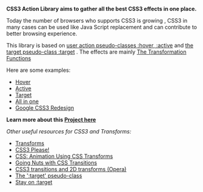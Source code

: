 **CSS3 Action Library aims to gather all the best CSS3 effects in one place.**

Today the number of browsers who supports CSS3 is growing , CSS3 in many cases  can be used like Java Script replacement and can contribute to better browsing experience.


This library is based on [user action pseudo-classes  :hover,  :active](http://www.w3.org/TR/css3-selectors/#the-user-action-pseudo-classes-hover-act) and [the target pseudo-class :target](http://www.w3.org/TR/css3-selectors/#target-pseudo) .
The effects are mainly [The Transformation Functions](http://www.w3.org/TR/css3-2d-transforms/#transform-functions)

Here are some examples:

  * [Hover](https://dl.dropbox.com/u/2111778//css3-action-framework/hover.html)
  * [Active](https://dl.dropbox.com/u/2111778/css3-action-framework/active.html)
  * [Target](https://dl.dropbox.com/u/2111778/css3-action-framework/target.html)
  * [All in one ](https://dl.dropbox.com/u/2111778/css3-action-framework/all.html)
  * [Google CSS3 Redesign](https://dl.dropbox.com/u/2111778/css3-action-framework/Google-CSS3-redesign.htm)

**Learn more about this [Project here](http://www.vcarrer.com/2010/04/css3-action-framework.html)**

_Other useful resources for CSS3 and Transforms:_

  * [Transforms](http://westciv.com/tools/transforms/index.html)
  * [CSS3 Please!](http://css3please.com/)
  * [CSS: Animation Using CSS Transforms](http://www.the-art-of-web.com/css/css-animation/)
  * [Going Nuts with CSS Transitions](http://24ways.org/2009/going-nuts-with-css-transitions)
  * [CSS3 transitions and 2D transforms (Opera)](http://dev.opera.com/articles/view/css3-transitions-and-2d-transforms/)
  * [The ':target' pseudo-class](http://www.w3.org/Style/Examples/007/target)
  * [Stay on :target](http://carsonified.com/blog/features/css/stay-on-target/)
